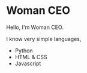 # Woman CEO
Hello, I'm Woman CEO.

I know very simple languages,
- Python
- HTML & CSS
- Javascript

<!---
Woman-CEO/Woman-CEO is a ✨ special ✨ repository because its `README.md` (this file) appears on your GitHub profile.
You can click the Preview link to take a look at your changes.
--->
